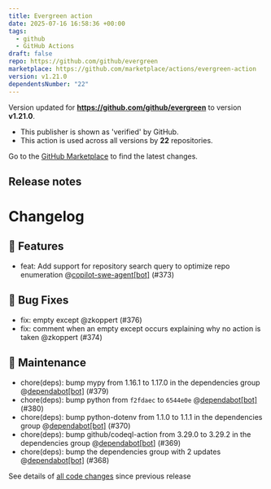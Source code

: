 ```yaml
---
title: Evergreen action
date: 2025-07-16 16:58:36 +00:00
tags:
  - github
  - GitHub Actions
draft: false
repo: https://github.com/github/evergreen
marketplace: https://github.com/marketplace/actions/evergreen-action
version: v1.21.0
dependentsNumber: "22"
---
```



Version updated for **https://github.com/github/evergreen** to version **v1.21.0**.
- This publisher is shown as 'verified' by GitHub.
- This action is used across all versions by **22** repositories.

Go to the [GitHub Marketplace](https://github.com/marketplace/actions/evergreen-action) to find the latest changes.

## Release notes

# Changelog
## 🚀 Features

- feat: Add support for repository search query to optimize repo enumeration @[copilot-swe-agent[bot]](https://github.com/apps/copilot-swe-agent) (#373)

## 🐛 Bug Fixes

- fix: empty except @zkoppert (#376)
- fix: comment when an empty except occurs explaining why no action is taken @zkoppert (#374)

## 🧰 Maintenance

- chore(deps): bump mypy from 1.16.1 to 1.17.0 in the dependencies group @[dependabot[bot]](https://github.com/apps/dependabot) (#379)
- chore(deps): bump python from `f2fdaec` to `6544e0e` @[dependabot[bot]](https://github.com/apps/dependabot) (#380)
- chore(deps): bump python-dotenv from 1.1.0 to 1.1.1 in the dependencies group @[dependabot[bot]](https://github.com/apps/dependabot) (#370)
- chore(deps): bump github/codeql-action from 3.29.0 to 3.29.2 in the dependencies group @[dependabot[bot]](https://github.com/apps/dependabot) (#369)
- chore(deps): bump the dependencies group with 2 updates @[dependabot[bot]](https://github.com/apps/dependabot) (#368)

See details of [all code changes](https://github.com/github/evergreen/compare/v1.20.5...v1.21.0) since previous release

